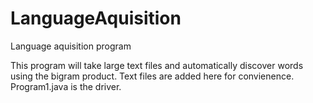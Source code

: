 # LanguageAquisition
Language aquisition program

This program will take large text files and automatically discover words
using the bigram product. Text files are added here for convienence. 
Program1.java is the driver.
